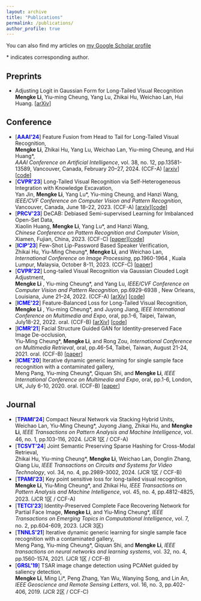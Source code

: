 ```yaml
---
layout: archive
title: "Publications"
permalink: /publications/
author_profile: true
---
```


You can also find my articles on [my Google Scholar profile](https://scholar.google.com/citations?user=0N26QgMAAAAJ&hl=zh-CN)

\* indicates corresponding author.

## Preprints
- Adjusting Logit in Gaussian Form for Long-Tailed Visual Recognition  
**Mengke Li**, Yiu-ming Cheung, Yang Lu, Zhikai Hu, Weichao Lan, Hui Huang. \[[arXiv](https://arxiv.org/abs/2305.10648)\]

## Conference
- [<span style="color:blue">**AAAI'24**</span>] Feature Fusion from Head to Tail for Long-Tailed Visual Recognition,  
  **Mengke Li**, Zhikai Hu, Yang Lu, Weichao Lan, Yiu-ming Cheung, and Hui Huang\*,  
  _AAAI Conference on Artificial Intelligence_, vol. 38, no. 12, pp.13581-13589, Vancouver, Canada, February 20–27, 2024. (CCF-A) \[[arxiv](https://arxiv.org/abs/2306.06963)\] \[[code](https://github.com/Keke921/H2T)\]
- [<span style="color:blue">**CVPR'23**</span>] Long-Tailed Visual Recognition via Self-Heterogeneous Integration with Knowledge Excavation,  
  Yan Jin, **Mengke Li**, Yang Lu\*, Yiu-ming Cheung, and Hanzi Wang,  
  _IEEE/CVF Conference on Computer Vision and Pattern Recognition_, Vancouver, Canada, June 18–22, 2023. (CCF-A) \[[arxiv](https://arxiv.org/abs/2304.01279)\]\[[code](https://github.com/jinyan-06/SHIKE)\]
- [<span style="color:blue">**PRCV'23**</span>] DeCAB: Debiased Semi-supervised Learning for Imbalanced Open-Set Data,  
  Xiaolin Huang, **Mengke Li**, Yang Lu\*, and Hanzi Wang,  
  _Chinese Conference on Pattern Recognition and Computer Vision_, Xiamen, Fujian, China, 2023. (CCF-C) \[[paper](https://keke921.github.io/files/2023-11-26-XLHuang-DeCAB.pdf)\]\[[code](ttps://github.com/xlhuang132/decab)\]
- [<span style="color:blue">**ICIP'23**</span>] Few-Shot Lip-Password Based Speaker Verification,  
  Zhikai Hu, Yiu-Ming Cheung\*, **Mengke Li**, and Weichao Lan,
  _International Conference on Image Processing_, pp.1960-1964 , Kuala Lumpur, Malaysia, October 8-11, 2023. (CCF-C) \[[paper](https://www.comp.hkbu.edu.hk/~ymc/papers/conference/ICIP23-publication-version.pdf)\] 
- [<span style="color:blue">**CVPR'22**</span>] Long-tailed Visual Recognition via Gaussian Clouded Logit Adjustment,  
  **Mengke Li** , Yiu-ming Cheung\*, and Yang Lu, 
  _IEEE/CVF Conference on Computer Vision and Pattern Recognition_, pp.6929-6938 , New Orleans, Louisiana, June 21–24, 2022. (CCF-A) \[[arXiv](https://arxiv.org/abs/2305.11733)\] \[[code](https://github.com/Keke921/GCLLoss)\]
- [<span style="color:blue">**ICME'22**</span>] Feature-Balanced Loss for Long-Tailed Visual Recognition,  
  **Mengke Li** , Yiu-ming Cheung\*, and Juyong Jiang, 
  _IEEE International Conference on Multimedia and Expo_, oral, pp.1-6, Taipei, Taiwan, July18-22, 2022. oral. (CCF-B) \[[arXiv](https://arxiv.org/pdf/2305.10772.pdf)\] \[[code]( https://github.com/juyongjiang/FBL)\]
- [<span style="color:blue">**ICMR'21**</span>] Facial Structure Guided GAN for Identity-preserved Face Image De-occlusion,  
  Yiu-Ming Cheung\*, **Mengke Li**, and Rong Zou, 
  _International Conference on Multimedia Retrieval_, oral, pp.46-54, Taibei, Taiwan, August 21-24, 2021. oral. (CCF-B) \[[paper](https://www.comp.hkbu.edu.hk/~ymc/papers/conference/ICMR21-publication-version.pdf)\]  
- [<span style="color:blue">**ICME'20**</span>] Iterative dynamic generic learning for single sample face recognition with a contaminated gallery,  
  Meng Pang, Yiu-ming Cheung\*, Qiquan Shi, and **Mengke Li**,
  _IEEE International Conference on Multimedia and Expo_, oral, pp.1-6, London, UK, July 6-10, 2020. oral. (CCF-B) \[[paper](https://www.comp.hkbu.edu.hk/~ymc/papers/conference/ICME20-publication-version.pdf)\] 

  
  
## Journal
- [<span style="color:blue">**TPAMI'24**</span>] Compact Neural Network via Stacking Hybrid Units,  
Weichao Lan, Yiu-Ming Cheung\*, Juyong Jiang, Zhikai Hu, and **Mengke Li**, 
_IEEE Transactions on Pattern Analysis and Machine Intelligence_, vol. 46, no. 1, pp.103-116, 2024. (JCR 1区 / CCF-A)
- [<span style="color:blue">**TCSVT'24**</span>] Joint Semantic Preserving Sparse Hashing for Cross-Modal Retrieval,  
Zhikai Hu, Yiu-ming Cheung\*, **Mengke Li**, Weichao Lan, Donglin Zhang, Qiang Liu,
_IEEE Transactions on Circuits and Systems for Video Technology_, vol. 34, no. 4, pp.2989-3002, 2024. (JCR 1区 / CCF-B) 
- [<span style="color:blue">**TPAMI'23**</span>] Key point sensitive loss for long-tailed visual recognition,  
**Mengke Li**, Yiu-Ming Cheung\*, and Zhikai Hu,
_IEEE Transactions on Pattern Analysis and Machine Intelligence_, vol. 45, no. 4, pp.4812-4825, 2023. (JCR 1区 / CCF-A)
- [<span style="color:blue">**TETCI'23**</span>] Identity-Preserved Complete Face Recovering Network for Partial Face Image, 
**Mengke Li**, and Yiu-Ming Cheung\*,
_IEEE Transactions on Emerging Topics in Computational Intelligence_, vol. 7, no. 2, pp.604-609, 2023. (JCR 3区)
- [<span style="color:blue">**TNNLS'21**</span>] Iterative dynamic generic learning for single sample face recognition with a contaminated gallery,  
  Meng Pang, Yiu-ming Cheung\*, Qiquan Shi, and **Mengke Li**,
  _IEEE transactions on neural networks and learning systems_, vol. 32, no. 4, pp.1560-1574, 2021. (JCR 1区 / CCF-B)
- [<span style="color:blue">**GRSL'19**</span>] TSAR image change detection using PCANet guided by saliency detection,  
  **Mengke Li**, Ming Li\*, Peng Zhang, Yan Wu, Wanying Song, and Lin An,  
  _IEEE Geoscience and Remote Sensing Letters_, vol. 16, no. 3, pp.402-406, 2019. (JCR 2区 / CCF-C)
